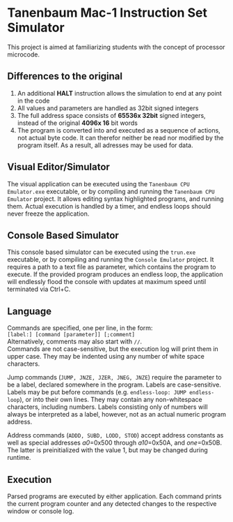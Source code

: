 # Tanenbaum Mac-1 Instruction Set Simulator

This project is aimed at familiarizing students with the concept of processor microcode.


## Differences to the original

1. An additional **HALT** instruction allows the simulation to end at any point in the code
1. All values and parameters are handled as 32bit signed integers
1. The full address space consists of **65536x 32bit** signed integers, instead of the original **4096x 16** bit words
1. The program is converted into and executed as a sequence of actions, not actual byte code. It can therefor neither be read nor modified by the program itself.
As a result, all adresses may be used for data.

## Visual Editor/Simulator
The visual application can be executed using the `Tanenbaum CPU Emulator.exe` executable, or by compiling and running the `Tanenbaum CPU Emulator` project.
It allows editing syntax highlighted programs, and running them.
Actual execution is handled by a timer, and endless loops should never freeze the application.

## Console Based Simulator
This console based simulator can be executed using the `trun.exe` executable, or by compiling and running the `Console Emulator` project.
It requires a path to a text file as parameter, which contains the program to execute.
If the provided program produces an endless loop, the application will endlessly flood the console with updates at maximum speed until terminated via Ctrl+C.

## Language
Commands are specified, one per line, in the form:\
`[label:] [command [parameter]] [;comment]`\
Alternatively, comments may also start with `//`.\
Commands are not case-sensitive, but the execution log will print them in upper case. They may be indented using any number of white space characters.

Jump commands (`JUMP, JNZE, JZER, JNEG, JNZE`) require the parameter to be a label, declared somewhere in the program. Labels are case-sensitive.
Labels may be put before commands (e.g. `endless-loop: JUMP endless-loop`), or into their own lines. They may contain any non-whitespace characters, including numbers.
Labels consisting only of numbers will always be interpreted as a label, however, not as an actual numeric program address.

Address commands (`ADDD, SUBD, LODD, STOD`) accept address constants as well as special addresses *a0*=0x500 through *a10*=0x50A, and *one*=0x50B.
The latter is preinitialized with the value 1, but may be changed during runtime.

## Execution
Parsed programs are executed by either application. Each command prints the current program counter and any detected changes to the respective window or console log.